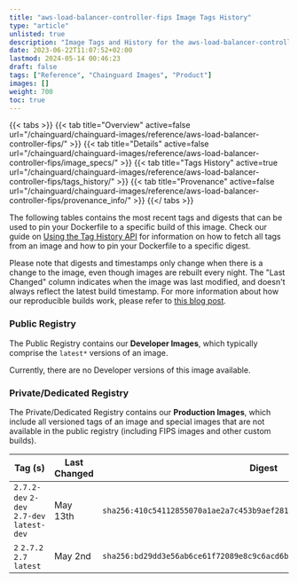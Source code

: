 ```yaml
---
title: "aws-load-balancer-controller-fips Image Tags History"
type: "article"
unlisted: true
description: "Image Tags and History for the aws-load-balancer-controller-fips Chainguard Image"
date: 2023-06-22T11:07:52+02:00
lastmod: 2024-05-14 00:46:23
draft: false
tags: ["Reference", "Chainguard Images", "Product"]
images: []
weight: 700
toc: true
---
```


{{< tabs >}}
{{< tab title="Overview" active=false url="/chainguard/chainguard-images/reference/aws-load-balancer-controller-fips/" >}}
{{< tab title="Details" active=false url="/chainguard/chainguard-images/reference/aws-load-balancer-controller-fips/image_specs/" >}}
{{< tab title="Tags History" active=true url="/chainguard/chainguard-images/reference/aws-load-balancer-controller-fips/tags_history/" >}}
{{< tab title="Provenance" active=false url="/chainguard/chainguard-images/reference/aws-load-balancer-controller-fips/provenance_info/" >}}
{{</ tabs >}}

The following tables contains the most recent tags and digests that can be used to pin your Dockerfile to a specific build of this image. Check our guide on [Using the Tag History API](/chainguard/chainguard-images/using-the-tag-history-api/) for information on how to fetch all tags from an image and how to pin your Dockerfile to a specific digest.

Please note that digests and timestamps only change when there is a change to the image, even though images are rebuilt every night. The "Last Changed" column indicates when the image was last modified, and doesn't always reflect the latest build timestamp. For more information about how our reproducible builds work, please refer to [this blog post](https://www.chainguard.dev/unchained/reproducing-chainguards-reproducible-image-builds).

### Public Registry
The Public Registry contains our **Developer Images**, which typically comprise the `latest*` versions of an image.

Currently, there are no Developer versions of this image available.

### Private/Dedicated Registry
The Private/Dedicated Registry contains our **Production Images**, which include all versioned tags of an image and special images that are not available in the public registry (including FIPS images and other custom builds).

| Tag (s)                                     | Last Changed | Digest                                                                    |
|---------------------------------------------|--------------|---------------------------------------------------------------------------|
|  `2.7.2-dev` `2-dev` `2.7-dev` `latest-dev` | May 13th     | `sha256:410c54112855070a1ae2a7c453b9aef2811a2305319c5c5adcba6fe882a93091` |
|  `2` `2.7.2` `2.7` `latest`                 | May 2nd      | `sha256:bd29dd3e56ab6ce61f72089e8c9c6acd6bfc5e20d18d6ae08adb47feee46295f` |

